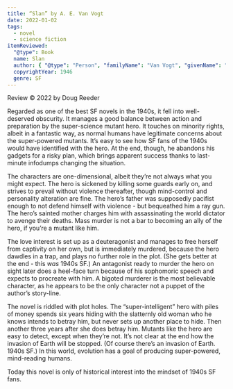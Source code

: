 ```yaml
---
title: “Slan” by A. E. Van Vogt
date: 2022-01-02
tags:
  - novel
  - science fiction
itemReviewed:
  "@type": Book
  name: Slan
  author: { "@type": "Person", "familyName": "Van Vogt", "givenName": "A.", "additionalName": "E." }
  copyrightYear: 1946
  genre: SF
---
```


Review © 2022 by Doug Reeder

Regarded as one of the best SF novels in the 1940s, it fell into well-deserved obscurity. It manages a good balance between action and preparation by the super-science mutant hero. It touches on minority rights, albeit in a fantastic way, as normal humans have legitimate concerns about the super-powered mutants. It’s easy to see how SF fans of the 1940s would have identified with the hero. At the end, though, he abandons his gadgets for a risky plan, which brings apparent success thanks to last-minute infodumps changing the situation.

The characters are one-dimensional, albeit they’re not always what you might expect. The hero is sickened by killing some guards early on, and strives to prevail without violence thereafter, though mind-control and personality alteration are fine. The hero’s father was supposedly pacifist enough to not defend himself with violence - but bequeathed him a ray gun. The hero’s sainted mother charges him with assassinating the world dictator to avenge their deaths. Mass murder is not a bar to becoming an ally of the hero, if you’re a mutant like him.

The love interest is set up as a deuteragonist and manages to free herself from captivity on her own, but is immediately murdered, because the hero dawdles in a trap, and plays no further role in the plot. (She gets better at the end - this _was_ 1940s SF.) An antagonist ready to murder the hero on sight later does a heel-face turn because of his sophomoric speech and expects to procreate with him. A bigoted murderer is the most believable character, as he appears to be the only character not a puppet of the author’s story-line.

The novel is riddled with plot holes. The “super-intelligent” hero with piles of money spends six years hiding with the slatternly old woman who  he knows intends to betray him, but never sets up another place to hide. Then another three years after she does betray him. Mutants like the hero are easy to detect, except when they’re not. It’s not clear at the end how the invasion of Earth will be stopped. (Of course there’s an invasion of Earth. 1940s SF.) In this world, evolution has a goal of producing super-powered, mind-reading humans.

Today this novel is only of historical interest into the mindset of 1940s SF fans.
